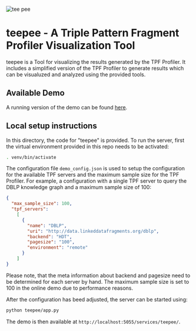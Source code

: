 ![tee pee](http://km.aifb.kit.edu/services/teepee/static/logo_tp_sm.png)

# teepee - A Triple Pattern Fragment Profiler Visualization Tool

teepee is a Tool for visualizing the results generated by the TPF Profiler. It includes a simplified version of the TPF Profiler to generate results which can be visualuzed and analyzed using the provided tools.

## Available Demo

A running version of the demo can be found [here](http://km.aifb.kit.edu/services/teepee/).

## Local setup instructions

In this directory, the code for "teepee" is provided. To run the server, first the virtual environment provided in this repo needs to be activated:
````bash
. venv/bin/activate
```` 

The configuration file `demo_config.json` is used to setup the configuration for the available TPF servers and the maximum sample size for the TPF Profiler. 
For example, a configuration with a single TPF server to query the DBLP knowledge graph and a maximum sample size of 100:
```JSON
{
  "max_sample_size": 100,
  "tpf_servers":
    [
      {
        "name": "DBLP",
        "uri": "http://data.linkeddatafragments.org/dblp", 
        "backend": "HDT",
        "pagesize": "100",
        "environment": "remote"
      }
    ]
}
```
Please note, that the meta information about backend and pagesize need to be determined for each server by hand. 
The maximum sample size is set to 100 in the online demo due to performance reasons. 

After the configuration has beed adjusted, the server can be started using:

````bash
python teepee/app.py
```` 

The demo is then available at `http://localhost:5055/services/teepee/`.


